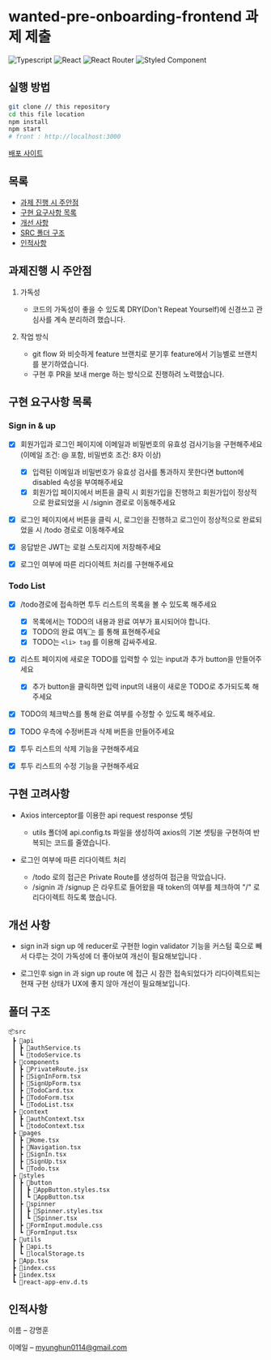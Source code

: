#  wanted-pre-onboarding-frontend 과제 제출 

<p>
<img alt="Typescript" src="https://img.shields.io/badge/Typescript-v4.9.4-3178C6?style=plastic&logoColor=white%22/%3E"/>
<img alt="React" src="https://img.shields.io/badge/React-v18.2.0-61DAFB?style=plastic&logo=react&logoColor=white"/>
<img alt="React Router" src="https://img.shields.io/badge/React Router-v6.8.0-CA4245?style=plastic&logo=reactrouter&logoColor=white"/>
<img alt="Styled Component" src="https://img.shields.io/badge/Styled Component-v5.3.6-DB7093?style=plastic&logo=styledcomponents&logoColor=white"/>
</p>


## 실행 방법

```sh
git clone // this repository
cd this file location
npm install 
npm start 
# front : http://localhost:3000 
```

[배포 사이트](https://michoball.github.io/wanted-pre-onboarding-frontend)


## 목록

- [과제 진행 시 주안점](#과제진행-시-주안점)<br/>
- [구현 요구사항 목록](#구현-요구사항-목록)<br/>
- [개선 사항](#개선-사항)<br/>
- [SRC 폴더 구조](#폴더-구조)<br/>
- [인적사항](#인적사항)<br/>



## 과제진행 시 주안점 


1. 가독성
   - 코드의 가독성이 좋을 수 있도록 DRY(Don't Repeat Yourself)에 신경쓰고 관심사를 계속 분리하려 했습니다.  

2. 작업 방식
   - git flow 와 비슷하게 feature 브랜치로 분기후 feature에서 기능별로 브랜치를 분기하였습니다.
   - 구현 후 PR을 보내 merge 하는 방식으로 진행하려 노력했습니다.


## 구현 요구사항 목록

### Sign in & up

- [x] 회원가입과 로그인 페이지에 이메일과 비밀번호의 유효성 검사기능을 구현해주세요 (이메일 조건: @ 포함, 비밀번호 조건: 8자 이상)
   - [x] 입력된 이메일과 비밀번호가 유효성 검사를 통과하지 못한다면 button에 disabled 속성을 부여해주세요
   - [x] 회원가입 페이지에서 버튼을 클릭 시 회원가입을 진행하고 회원가입이 정상적으로 완료되었을 시 /signin 경로로 이동해주세요
- [x] 로그인 페이지에서 버튼을 클릭 시, 로그인을 진행하고 로그인이 정상적으로 완료되었을 시 /todo 경로로 이동해주세요
- [x] 응답받은 JWT는 로컬 스토리지에 저장해주세요
- [x] 로그인 여부에 따른 리다이렉트 처리를 구현해주세요


 ### Todo List


- [x] /todo경로에 접속하면 투두 리스트의 목록을 볼 수 있도록 해주세요
   - [x] 목록에서는 TODO의 내용과 완료 여부가 표시되어야 합니다.
   - [x] TODO의 완료 여부는 <input type="checkbox" />를 통해 표현해주세요
   - [x] TODO는 `<li> tag` 를 이용해 감싸주세요.
- [x] 리스트 페이지에 새로운 TODO를 입력할 수 있는 input과 추가 button을 만들어주세요
   - [x] 추가 button을 클릭하면 입력 input의 내용이 새로운 TODO로 추가되도록 해주세요
- [x] TODO의 체크박스를 통해 완료 여부를 수정할 수 있도록 해주세요.
- [x] TODO 우측에 수정버튼과 삭제 버튼을 만들어주세요
- [x] 투두 리스트의 삭제 기능을 구현해주세요
- [x] 투두 리스트의 수정 기능을 구현해주세요


## 구현 고려사항


* Axios interceptor를 이용한 api request response 셋팅

  - utils 폴더에 api.config.ts 파일을 생성하여 axios의 기본 셋팅을 구현하여 반복되는 코드를 줄였습니다.
  
* 로그인 여부에 따른 리다이렉트 처리

  - /todo 로의 접근은 Private Route를 생성하여 접근을 막았습니다. 
  - /signin 과 /signup 은 라우트로 들어왔을 때 token의 여부를 체크하여 "/" 로 리다이렉트 하도록 했습니다.



## 개선 사항

- sign in과 sign up 에 reducer로 구현한 login validator 기능을 커스텀 훅으로 빼서 다루는 것이 가독성에 더 좋아보여 개선이 필요해보입니다 .

- 로그인후 sign in 과 sign up route 에 접근 시 잠깐 접속되었다가 리다이렉트되는 현재 구현 상태가 UX에 좋지 않아 개선이 필요해보입니다.

## 폴더 구조

```
📦src
 ┣ 📂api
 ┃ ┣ 📜authService.ts
 ┃ ┗ 📜todoService.ts
 ┣ 📂components
 ┃ ┣ 📜PrivateRoute.jsx
 ┃ ┣ 📜SignInForm.tsx
 ┃ ┣ 📜SignUpForm.tsx
 ┃ ┣ 📜TodoCard.tsx
 ┃ ┣ 📜TodoForm.tsx
 ┃ ┗ 📜TodoList.tsx
 ┣ 📂context
 ┃ ┣ 📜authContext.tsx
 ┃ ┗ 📜todoContext.tsx
 ┣ 📂pages
 ┃ ┣ 📜Home.tsx
 ┃ ┣ 📜Navigation.tsx
 ┃ ┣ 📜SignIn.tsx
 ┃ ┣ 📜SignUp.tsx
 ┃ ┗ 📜Todo.tsx
 ┣ 📂styles
 ┃ ┣ 📂button
 ┃ ┃ ┣ 📜AppButton.styles.tsx
 ┃ ┃ ┗ 📜AppButton.tsx
 ┃ ┣ 📂spinner
 ┃ ┃ ┣ 📜Spinner.styles.tsx
 ┃ ┃ ┗ 📜Spinner.tsx
 ┃ ┣ 📜FormInput.module.css
 ┃ ┗ 📜FormInput.tsx
 ┣ 📂utils
 ┃ ┣ 📜api.ts
 ┃ ┗ 📜localStorage.ts
 ┣ 📜App.tsx
 ┣ 📜index.css
 ┣ 📜index.tsx
 ┗ 📜react-app-env.d.ts
```

## 인적사항


이름 – 강명훈 

이메일 – myunghun0114@gmail.com
